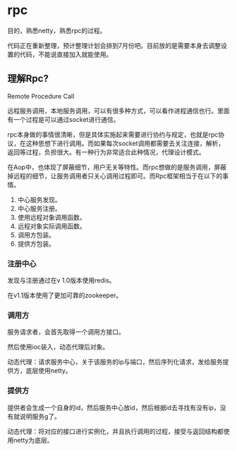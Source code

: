 # rpc

目的，熟悉netty，熟悉rpc的过程。

代码正在重新整理，预计整理计划会排到7月份吧。目前放的是需要本身去调整设置的代码，不能说直接加入就能使用。

## 理解Rpc?

Remote Procedure Call

远程服务调用，本地服务调用，可以有很多种方式，可以看作进程通信也行。里面有一个过程是可以通过socket进行通信。

rpc本身做的事情很清晰，但是具体实施起来需要进行协约与规定，也就是rpc协议，在这种思想下进行调用。而如果每次socket调用都需要去关注连接，解析，返回等过程，负担很大。有一种行为非常适合此种情况，代理设计模式。

在Aop中，也体现了屏蔽细节，用户无关等特性。而rpc想做的是服务调用，屏蔽掉远程的细节，让服务调用者只关心调用过程即可。而Rpc框架相当于在以下的事情。

1. 中心服务发现。
2. 中心服务注册。
3. 使用远程对象调用函数。
4. 远程对象实际调用函数。
5. 调用方包装。
6. 提供方包装。



### 注册中心

发现与注册通过在v 1.0版本使用redis。

在v1.1版本使用了更加可靠的zookeeper。



### 调用方

服务请求者，会首先取得一个调用方接口。

然后使用ioc装入，动态代理后对象。

动态代理：请求服务中心，关于该服务的ip与端口，然后序列化请求，发给服务提供方，底层使用netty。



### 提供方

提供者会生成一个自身的id，然后服务中心放id，然后根据id去寻找有没有ip，没有就说明服务g了。

动态代理：将对应的接口进行实例化，并且执行调用的过程，接受与返回结构都使用netty为底层。
